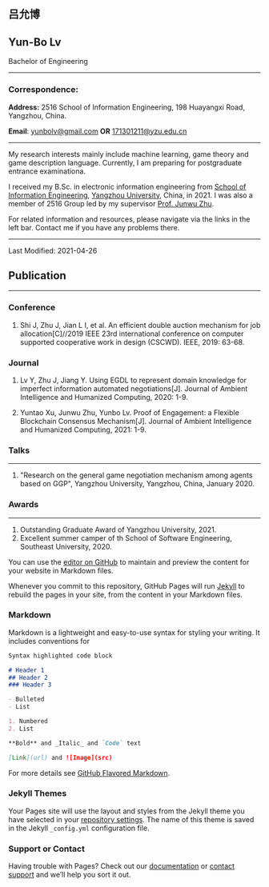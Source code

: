 ## 吕允博 
## Yun-Bo Lv
Bachelor of Engineering

---

### Correspondence:

**Address:** 2516 School of Information Engineering, 198 Huayangxi Road, Yangzhou, China.

**Email**: yunbolv@gmail.com **OR** 171301211@yzu.edu.cn

---
My research interests mainly include machine learning, game theory and game description language. Currently, I am preparing for postgraduate entrance examinationa. 

I received my B.Sc. in electronic information engineering from [School of Information Engineering](http://xxgcxy.yzu.edu.cn/), [Yangzhou University](http://www.yzu.edu.cn/), China, in 2021. I was also a member of 2516 Group led by my supervisor [Prof. Junwu Zhu](http://xxgcxy.yzu.edu.cn/art/2019/8/16/art_52161_708863.html).

For related information and resources, please navigate via the links in the left bar. Contact me if you have any problems there.

---
Last Modified: 2021-04-26


## Publication
---
### Conference
1. Shi J, Zhu J, Jian L I, et al. An efficient double auction mechanism for job allocation[C]//2019 IEEE 23rd international conference on computer supported cooperative work in design (CSCWD). IEEE, 2019: 63-68.

### Journal
1. Lv Y, Zhu J, Jiang Y. Using EGDL to represent domain knowledge for imperfect information automated negotiations[J]. Journal of Ambient Intelligence and Humanized Computing, 2020: 1-9.

2. Yuntao Xu, Junwu Zhu, Yunbo Lv. Proof of Engagement: a Flexible Blockchain Consensus Mechanism[J]. Journal of Ambient Intelligence and Humanized Computing, 2021: 1-9.

### Talks
---
1. "Research on the general game negotiation mechanism among agents based on GGP", Yangzhou University, Yangzhou, China, January 2020.  


### Awards
---
1. Outstanding Graduate Award of Yangzhou University, 2021.
2. Excellent summer camper of th School of Software Engineering, Southeast University, 2020.







You can use the [editor on GitHub](https://github.com/rainbow9981/lvyb.github.io/edit/gh-pages/index.md) to maintain and preview the content for your website in Markdown files.

Whenever you commit to this repository, GitHub Pages will run [Jekyll](https://jekyllrb.com/) to rebuild the pages in your site, from the content in your Markdown files.

### Markdown

Markdown is a lightweight and easy-to-use syntax for styling your writing. It includes conventions for

```markdown
Syntax highlighted code block

# Header 1
## Header 2
### Header 3

- Bulleted
- List

1. Numbered
2. List

**Bold** and _Italic_ and `Code` text

[Link](url) and ![Image](src)
```

For more details see [GitHub Flavored Markdown](https://guides.github.com/features/mastering-markdown/).

### Jekyll Themes

Your Pages site will use the layout and styles from the Jekyll theme you have selected in your [repository settings](https://github.com/rainbow9981/lvyb.github.io/settings/pages). The name of this theme is saved in the Jekyll `_config.yml` configuration file.

### Support or Contact

Having trouble with Pages? Check out our [documentation](https://docs.github.com/categories/github-pages-basics/) or [contact support](https://support.github.com/contact) and we’ll help you sort it out.
